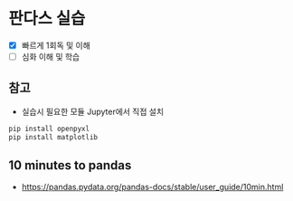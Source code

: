 # 판다스 실습
- [X] 빠르게 1회독 및 이해
- [ ] 심화 이해 및 학습

## 참고 ##
- 실습시 필요한 모듈 Jupyter에서 직접 설치
```bash
pip install openpyxl
pip install matplotlib
```

## 10 minutes to pandas ##
- https://pandas.pydata.org/pandas-docs/stable/user_guide/10min.html
